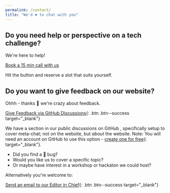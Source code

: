 ```yaml
---
permalink: /contact/
title: "We'd ❤️ to chat with you"
---
```


## Do you need help or perspective on a tech challenge?

We're here to help!

<link href="https://assets.calendly.com/assets/external/widget.css" rel="stylesheet">
<script src="https://assets.calendly.com/assets/external/widget.js" type="text/javascript" async></script>
<a href="" class="btn btn--success" onclick="Calendly.initPopupWidget({url: 'https://calendly.com/lakruzz/60min-online?background_color=f2f2f2'});return false;">Book a 15 min call with us</a>

Hit the button and reserve a slot that suits yourself.

## Do you want to give feedback on our website?

Ohhh - thanks :pray: we're crazy about feedback.

[Give Feedback via GitHub Discussions](https://github.com/orgs/thetechcollective/discussions/categories/thetechcollective-dev){: .btn .btn--success target="_blank"}

We have a section in our public discussions on GitHub , specifically setup to cover meta-chat; not _on_ the website, but _about_ the website. Note: You will need an account on GitHub to use this option - [create one for free](https://github.com/signup){: target="_blank"}.

- Did you find a :bug: bug?
- Would you like us to cover a specific topic?
- Or maybe have interest in a workshop or hackaton we could host?

Alternatively you're welcome to:

[Send an email to our Editor in Chief](mailto:lakr@thetechcollective.eu){: .btn .btn--success target="_blank"}

